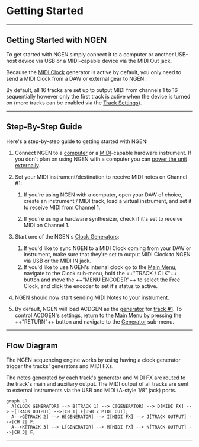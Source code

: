 # Getting Started

---

## Getting Started with NGEN

To get started with NGEN simply connect it to a computer or another USB-host device via USB or a MIDI-capable device via the MIDI Out jack.

Because the [MIDI Clock](clockgen.md#midi-clock) generator is active by default, you only need to send a MIDI Clock from a DAW or external gear to NGEN. 

By default, all 16 tracks are set up to output MIDI from channels 1 to 16 sequentially however only the first track is active when the device is turned on (more tracks can be enabled via the [Track Settings](track.md#track-settings)). 

---


## Step-By-Step Guide

Here's a step-by-step guide to getting started with NGEN:

1. Connect NGEN to a [computer](setup.md#connecting-via-usb) or a [MIDI](setup.md#connecting-via-midi)-capable hardware instrument. If you don't plan on using NGEN with a computer you can [power the unit externally](setup.md#powering-ngen-externally). 

2. Set your MIDI instrument/destination to receive MIDI notes on Channel #1:

      1. If you're using NGEN with a computer, open your DAW of choice, create an instrument / MIDI track, load a virtual instrument, and set it to receive MIDI from Channel 1.

      2. If you're using a hardware synthesizer, check if it's set to receive MIDI on Channel 1.

3. Start one of the NGEN's [Clock Generators](clockgen.md):

      1. If you'd like to sync NGEN to a MIDI Clock coming from your DAW or instrument, make sure that they're set to output MIDI Clock to NGEN via USB or the MIDI IN jack.
      2. If you'd like to use NGEN's internal clock go to the [Main Menu](menunavegation.md#main-menu), navigate to the Clock sub-menu, hold the ++"TRACK / CLK"++ button and move the ++"MENU ENCODER"++ to select the Free Clock, and click the encoder to set it's status to active.

4. NGEN should now start sending MIDI Notes to your instrument.
 
5. By default, NGEN will load ACDGEN as the [generator](generators.md) for [track #1](track.md). To control ACDGEN's settings, return to the [Main Menu](menunavegation.md#main-menu) by pressing the ++"RETURN"++ button and navigate to the [Generator](generators.md) sub-menu.

---

## Flow Diagram

The NGEN sequencing engine works by using having a clock generator trigger the tracks' generators and MIDI FXs.

The notes generated by each track's generator and MIDI FX are routed to the track's main and auxiliary output. The MIDI output of all tracks are sent to external instruments via the USB and MIDI (A-style 1/8" jack) ports.

``` mermaid
graph LR
  A[CLOCK GENERATOR] --> B[TRACK 1] --> C[GENERATOR] --> D[MIDI FX] --> E[TRACK OUTPUT] -->|CH 1| F[USB / MIDI OUT];
  A-->G[TRACK 2] --> H[GENERATOR] --> I[MIDI FX] --> J[TRACK OUTPUT] -->|CH 2| F;
  A-->K[TRACK 3] --> L[GENERATOR] --> M[MIDI FX] --> N[TRACK OUTPUT] -->|CH 3| F;
```

---